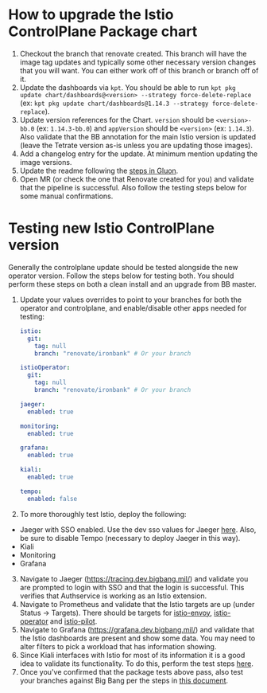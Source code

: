 # How to upgrade the Istio ControlPlane Package chart
1. Checkout the branch that renovate created. This branch will have the image tag updates and typically some other necessary version changes that you will want. You can either work off of this branch or branch off of it.
1. Update the dashboards via `kpt`. You should be able to run `kpt pkg update chart/dashboards@<version> --strategy force-delete-replace` (ex: `kpt pkg update chart/dashboards@1.14.3 --strategy force-delete-replace`).
1. Update version references for the Chart. `version` should be `<version>-bb.0` (ex: `1.14.3-bb.0`) and `appVersion` should be `<version>` (ex: `1.14.3`). Also validate that the BB annotation for the main Istio version is updated (leave the Tetrate version as-is unless you are updating those images).
1. Add a changelog entry for the update. At minimum mention updating the image versions.
1. Update the readme following the [steps in Gluon](https://repo1.dso.mil/platform-one/big-bang/apps/library-charts/gluon/-/blob/master/docs/bb-package-readme.md).
1. Open MR (or check the one that Renovate created for you) and validate that the pipeline is successful. Also follow the testing steps below for some manual confirmations.

# Testing new Istio ControlPlane version
Generally the controlplane update should be tested alongside the new operator version. Follow the steps below for testing both. You should perform these steps on both a clean install and an upgrade from BB master.

1. Update your values overrides to point to your branches for both the operator and controlplane, and enable/disable other apps needed for testing:
    ```yaml
    istio:
      git:
        tag: null
        branch: "renovate/ironbank" # Or your branch

    istioOperator:
      git:
        tag: null
        branch: "renovate/ironbank" # Or your branch

    jaeger:
      enabled: true

    monitoring:
      enabled: true

    grafana:
      enabled: true

    kiali:
      enabled: true

    tempo:
      enabled: false
    ```
1. To more thoroughly test Istio, deploy the following:
- Jaeger with SSO enabled. Use the dev sso values for Jaeger [here](https://repo1.dso.mil/big-bang/bigbang/-/blob/master/docs/assets/configs/example/dev-sso-values.yaml). Also, be sure to disable Tempo (necessary to deploy Jaeger in this way). 
- Kiali
- Monitoring
- Grafana
3. Navigate to Jaeger (https://tracing.dev.bigbang.mil/) and validate you are prompted to login with SSO and that the login is successful. This verifies that Authservice is working as an Istio extension.
1. Navigate to Prometheus and validate that the Istio targets are up (under Status -> Targets). There should be targets for [istio-envoy](https://prometheus.dev.bigbang.mil/targets?search=&scrapePool=podMonitor%2Fmonitoring%2Fmonitoring-monitoring-kube-istio-envoy%2F0), [istio-operator](https://prometheus.dev.bigbang.mil/targets?search=&scrapePool=serviceMonitor%2Fmonitoring%2Fmonitoring-monitoring-kube-istio-operator%2F0) and [istio-pilot](https://prometheus.dev.bigbang.mil/targets?search=&scrapePool=serviceMonitor%2Fmonitoring%2Fmonitoring-monitoring-kube-istio-pilot%2F0).
1. Navigate to Grafana (https://grafana.dev.bigbang.mil/) and validate that the Istio dashboards are present and show some data. You may need to alter filters to pick a workload that has information showing.
1. Since Kiali interfaces with Istio for most of its information it is a good idea to validate its functionality. To do this, perform the test steps [here](https://repo1.dso.mil/big-bang/product/packages/kiali/-/blob/main/docs/DEVELOPMENT_MAINTENANCE.md?ref_type=heads#manual-testing-steps). 
1. Once you've confirmed that the package tests above pass, also test your branches against Big Bang per the steps in [this document](https://repo1.dso.mil/big-bang/bigbang/-/blob/master/docs/developer/test-package-against-bb.md). 